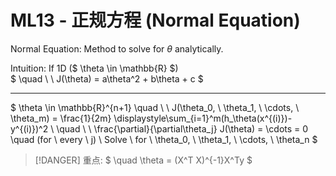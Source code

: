 # ML13 - 正规方程 (Normal Equation)

Normal Equation: Method to solve for $\theta$ analytically.

Intuition: If 1D ($ \theta \in \mathbb{R} $)  
$ \quad \ \ J(\theta) = a\theta^2 + b\theta + c $

---

$
\theta \in \mathbb{R}^{n+1}
\quad \ \ J(\theta_0, \ \theta_1, \ \cdots, \ \theta_m) = \frac{1}{2m} \displaystyle\sum_{i=1}^m(h_\theta(x^{(i)})-y^{(i)})^2 \\
\quad \ \ \frac{\partial}{\partial\theta_j} J(\theta) = \cdots = 0 \quad (for \ every \ j) \\
Solve \ for \ \theta_0, \ \theta_1, \ \cdots, \ \theta_n
$

> [!DANGER] 重点: 
$ \quad \theta = (X^T X)^{-1}X^Ty $